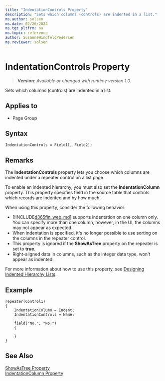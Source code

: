 ```yaml
---
title: "IndentationControls Property"
description: "Sets which columns (controls) are indented in a list."
ms.author: solsen
ms.date: 02/26/2024
ms.tgt_pltfrm: na
ms.topic: reference
author: SusanneWindfeldPedersen
ms.reviewer: solsen
---
```

[//]: # (START>DO_NOT_EDIT)
[//]: # (IMPORTANT:Do not edit any of the content between here and the END>DO_NOT_EDIT.)
[//]: # (Any modifications should be made in the .xml files in the ModernDev repo.)
# IndentationControls Property
> **Version**: _Available or changed with runtime version 1.0._

Sets which columns (controls) are indented in a list.

## Applies to
-   Page Group

[//]: # (IMPORTANT: END>DO_NOT_EDIT)

## Syntax

```AL
IndentationControls = Field1[, Field2];
```

## Remarks  

The **IndentationControls** property lets you choose which columns are indented under a repeater control on a list page.

To enable an indented hierarchy, you must also set the **IndentationColumn** property. This property specifies field in the source table that controls which records are indented and by how much. 

When using this property, consider the following behavior:

- [!INCLUDE[d365fin_web_md](../includes/d365fin_web_md.md)] supports indentation on one column only. You can specify more than one column, however, in the UI, the columns may not appear as expected.
- When indentation is specified, it's no longer possible to use sorting on the columns in the repeater control.  
- This property is ignored if the **ShowAsTree** property on the repeater is set to **true**.
- Right-aligned data in columns, such as the integer data type, won't appear as indented.

For more information about how to use this property, see [Designing Indented Hierarchy Lists](../devenv-indented-hierarchy-lists.md).

## Example

```AL
repeater(Control1)
{
    IndentationColumn = Indent;
    IndentationControls = Name;
    
    field("No."; "No.")
    {
       
    }
}
```

## See Also

[ShowAsTree Property](devenv-showastree-property.md)  
[IndentationColumn Property](devenv-indentationcolumn-property.md)  